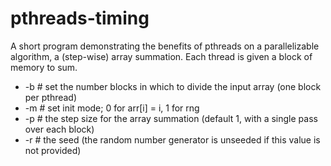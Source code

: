 # pthreads-timing

A short program demonstrating the benefits of pthreads on a parallelizable algorithm, a (step-wise) array summation. Each thread is given a block of memory to sum.

*    -b #     set the number blocks in which to divide the input array (one block per pthread)
*    -m #     set init mode; 0 for arr[i] = i, 1 for rng
*    -p #     the step size for the array summation (default 1, with a single pass over each block)
*    -r #     the seed (the random number generator is unseeded if this value is not provided)
